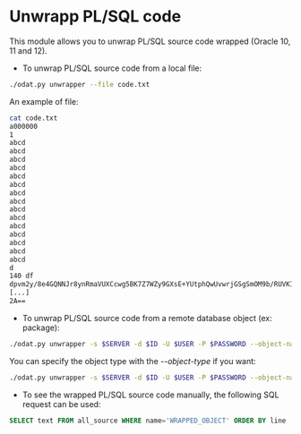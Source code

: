 # Unwrapp PL/SQL code

This module allows you to unwrap PL/SQL source code wrapped (Oracle 10, 11 and 12).

* To unwrap PL/SQL source code from a local file:
```bash
./odat.py unwrapper --file code.txt
```

An example of file:
```bash
cat code.txt
a000000
1
abcd
abcd
abcd
abcd
abcd
abcd
abcd
abcd
abcd
abcd
abcd
abcd
abcd
abcd
abcd
d
140 df
dpvm2y/8e4GQNNJr8ynRmaVUXCcwg5BK7Z7WZy9GXsE+YUtphQwUvwrjGSgSmOM9b/RUVKIU
[...]
2A==
```

* To unwrap PL/SQL source code from a remote database object (ex: package):
```bash
./odat.py unwrapper -s $SERVER -d $ID -U $USER -P $PASSWORD --object-name 'WRAPPED_OBJECT'
```

You can specify the object type with the *--object-type* if you want:
```bash
./odat.py unwrapper -s $SERVER -d $ID -U $USER -P $PASSWORD --object-name 'WRAPPED_OBJECT' --object-type 'PROCEDURE'
```

* To see the wrapped PL/SQL source code manually, the following SQL request can be used:
```sql
SELECT text FROM all_source WHERE name='WRAPPED_OBJECT' ORDER BY line
```
